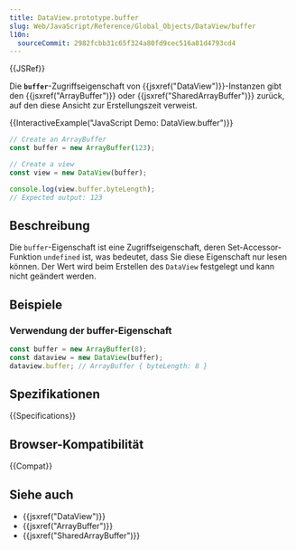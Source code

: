 ```yaml
---
title: DataView.prototype.buffer
slug: Web/JavaScript/Reference/Global_Objects/DataView/buffer
l10n:
  sourceCommit: 2982fcbb31c65f324a80fd9cec516a81d4793cd4
---
```


{{JSRef}}

Die **`buffer`**-Zugriffseigenschaft von {{jsxref("DataView")}}-Instanzen gibt den {{jsxref("ArrayBuffer")}} oder {{jsxref("SharedArrayBuffer")}} zurück, auf den diese Ansicht zur Erstellungszeit verweist.

{{InteractiveExample("JavaScript Demo: DataView.buffer")}}

```js interactive-example
// Create an ArrayBuffer
const buffer = new ArrayBuffer(123);

// Create a view
const view = new DataView(buffer);

console.log(view.buffer.byteLength);
// Expected output: 123
```

## Beschreibung

Die `buffer`-Eigenschaft ist eine Zugriffseigenschaft, deren Set-Accessor-Funktion `undefined` ist, was bedeutet, dass Sie diese Eigenschaft nur lesen können. Der Wert wird beim Erstellen des `DataView` festgelegt und kann nicht geändert werden.

## Beispiele

### Verwendung der buffer-Eigenschaft

```js
const buffer = new ArrayBuffer(8);
const dataview = new DataView(buffer);
dataview.buffer; // ArrayBuffer { byteLength: 8 }
```

## Spezifikationen

{{Specifications}}

## Browser-Kompatibilität

{{Compat}}

## Siehe auch

- {{jsxref("DataView")}}
- {{jsxref("ArrayBuffer")}}
- {{jsxref("SharedArrayBuffer")}}
